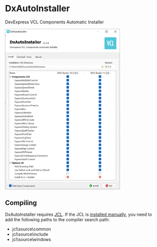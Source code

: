 # DxAutoInstaller
DevExpress VCL Components Automatic Installer

<img src="Resources/Images/DxAutoInstaller.png" alt="DxAutoInstaller" width="75%" />

## Compiling
DxAutoInstaller requires [JCL](https://github.com/project-jedi/jcl). If the JCL is [installed manually](https://gist.github.com/Delphier/f293af24da4d3e8dc052d4d4ba55f6a3), you need to add the following paths to the compiler search path:
* jcl\source\common
* jcl\source\include
* jcl\source\windows
